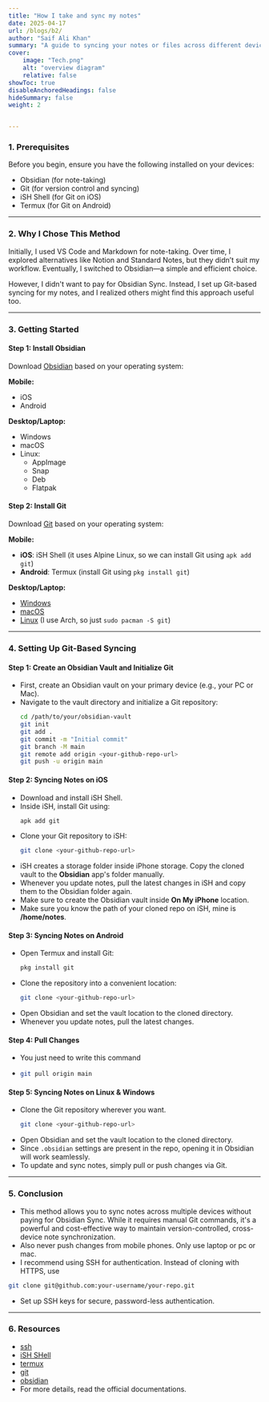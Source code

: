 ```yaml
---
title: "How I take and sync my notes"
date: 2025-04-17
url: /blogs/b2/
author: "Saif Ali Khan"
summary: "A guide to syncing your notes or files across different devices using Obsidian."
cover:
    image: "Tech.png"
    alt: "overview diagram"
    relative: false
showToc: true
disableAnchoredHeadings: false
hideSummary: false
weight: 2


---
```


### 1. Prerequisites
Before you begin, ensure you have the following installed on your devices:
- Obsidian (for note-taking)
- Git (for version control and syncing)
- iSH Shell (for Git on iOS) 
- Termux (for Git on Android)

---

### 2. Why I Chose This Method
Initially, I used VS Code and Markdown for note-taking. Over time, I explored alternatives like Notion and Standard Notes, but they didn’t suit my workflow. Eventually, I switched to Obsidian—a simple and efficient choice.

However, I didn't want to pay for Obsidian Sync. Instead, I set up Git-based syncing for my notes, and I realized others might find this approach useful too.

---

### 3. Getting Started
#### Step 1: Install Obsidian
Download [Obsidian](https://obsidian.md/download) based on your operating system:

**Mobile:**
- iOS 
- Android 
  
**Desktop/Laptop:**
- Windows 
- macOS 
- Linux:
  - AppImage
  - Snap
  - Deb
  - Flatpak

#### Step 2: Install Git
Download [Git](https://git-scm.com/downloads) based on your operating system:

**Mobile:**
- **iOS**: iSH Shell (it uses Alpine Linux, so we can install Git using `apk add git`)
- **Android**: Termux (install Git using `pkg install git`)

**Desktop/Laptop:**
- [Windows](https://git-scm.com/downloads/win)
- [macOS](https://git-scm.com/downloads/mac)
- [Linux](https://git-scm.com/downloads/linux) (I use Arch, so just `sudo pacman -S git`)

---

### 4. Setting Up Git-Based Syncing
#### Step 1: Create an Obsidian Vault and Initialize Git
- First, create an Obsidian vault on your primary device (e.g., your PC or Mac).
- Navigate to the vault directory and initialize a Git repository:
  ```sh
  cd /path/to/your/obsidian-vault
  git init
  git add .
  git commit -m "Initial commit"
  git branch -M main
  git remote add origin <your-github-repo-url>
  git push -u origin main
  ```

#### Step 2: Syncing Notes on iOS
- Download and install iSH Shell.
- Inside iSH, install Git using:
  ```sh
  apk add git
  ```
- Clone your Git repository to iSH:
  ```sh
  git clone <your-github-repo-url>
  ```
- iSH creates a storage folder inside iPhone storage. Copy the cloned vault to the **Obsidian** app's folder manually.
- Whenever you update notes, pull the latest changes in iSH and copy them to the Obsidian folder again.
- Make sure to create the Obsidian vault inside **On My iPhone** location.
- Make sure you know the path of your cloned repo on iSH, mine is **/home/notes**.

#### Step 3: Syncing Notes on Android
- Open Termux and install Git:
  ```sh
  pkg install git
  ```
- Clone the repository into a convenient location:
  ```sh
  git clone <your-github-repo-url>
  ```
- Open Obsidian and set the vault location to the cloned directory.
-  Whenever you update notes, pull the latest changes.

#### Step 4: Pull Changes 
- You just need to write this command 
- ```sh
  git pull origin main
  ```

#### Step 5: Syncing Notes on Linux & Windows
- Clone the Git repository wherever you want.
  ```sh
  git clone <your-github-repo-url>
  ```
- Open Obsidian and set the vault location to the cloned directory.
- Since `.obsidian` settings are present in the repo, opening it in Obsidian will work seamlessly.
- To update and sync notes, simply pull or push changes via Git.

---

### 5. Conclusion
- This method allows you to sync notes across multiple devices without paying for Obsidian Sync. While it requires manual Git commands, it's a powerful and cost-effective way to maintain version-controlled, cross-device note synchronization.
- Also never push changes from mobile phones. Only use laptop or pc or mac.
- I recommend using SSH for authentication. Instead of cloning with HTTPS, use
```sh
git clone git@github.com:your-username/your-repo.git
``` 
- Set up SSH keys for secure, password-less authentication.

---

### 6. Resources
- [ssh](https://docs.github.com/en/authentication/connecting-to-github-with-ssh/generating-a-new-ssh-key-and-adding-it-to-the-ssh-agent)
- [iSH SHell](https://github.com/ish-app/ish)
- [termux](https://github.com/termux/termux-app#github)
- [git](https://github.com/git)
- [obsidian](https://github.com/obsidianmd)
- For more details, read the official documentations.